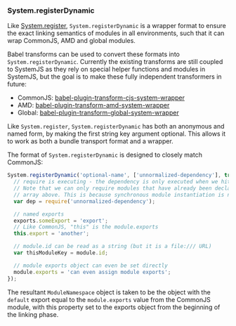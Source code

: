 ### System.registerDynamic

Like [System.register](system-register.md), `System.registerDynamic` is a wrapper format to ensure the exact linking
semantics of modules in all environments, such that it can wrap CommonJS, AMD and global modules.

Babel transforms can be used to convert these formats into `System.registerDynamic`. Currently the existing
transforms are still coupled to SystemJS as they rely on special helper functions and modules in SystemJS,
but the goal is to make these fully independent transformers in future:

* CommonJS: [babel-plugin-transform-cjs-system-wrapper](https://github.com/systemjs/babel-plugin-transform-cjs-system-wrapper)
* AMD: [babel-plugin-transform-amd-system-wrapper](https://github.com/jrauschenbusch/babel-plugin-transform-amd-system-wrapper)
* Global: [babel-plugin-transform-global-system-wrapper](https://github.com/systemjs/babel-plugin-transform-global-system-wrapper)

Like `System.register`, `System.registerDynamic` has both an anonymous and named form, by making the first string key argument
optional. This allows it to work as both a bundle transport format and a wrapper.

The format of `System.registerDynamic` is designed to closely match CommonJS:

```javascript
System.registerDynamic('optional-name', ['unnormalized-dependency'], true, function (require, exports, module) {
  // require is executing - the dependency is only executed when we hit this require
  // Note that we can only require modules that have already been declared through the dependencies
  // array above. This is because synchronous module instantiation is not supported in the loader.
  var dep = require('unnormalized-dependency');

  // named exports
  exports.someExport = 'export';
  // Like CommonJS, "this" is the module.exports
  this.export = 'another';

  // module.id can be read as a string (but it is a file:/// URL)
  var thisModuleKey = module.id;

  // module exports object can even be set directly
  module.exports = 'can even assign module exports';
});
```

The resultant `ModuleNamespace` object is taken to be the object with the `default` export equal to the `module.exports` value
from the CommonJS module, with this property set to the exports object from the beginning of the linking phase.
